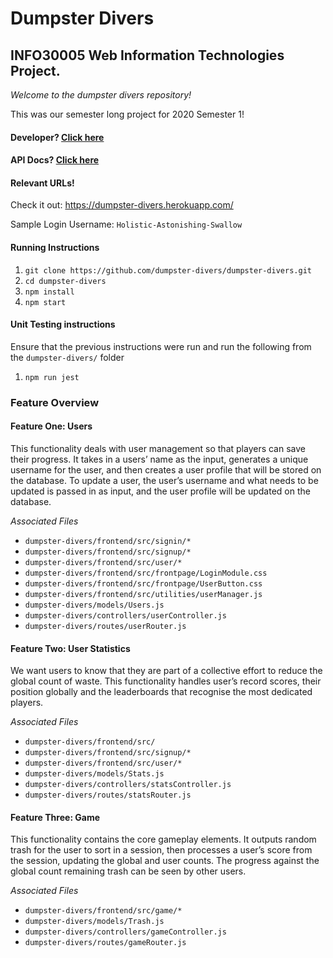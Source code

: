 # Dumpster Divers

## INFO30005 Web Information Technologies Project.

_Welcome to the dumpster divers repository!_

This was our semester long project for 2020 Semester 1!

#### Developer? [Click here](./devREADME.md)

#### API Docs? [Click here](./apiREADME.md)

#### Relevant URLs!
Check it out:
https://dumpster-divers.herokuapp.com/

Sample Login Username: `Holistic-Astonishing-Swallow`

#### Running Instructions

1. `git clone https://github.com/dumpster-divers/dumpster-divers.git`
2. `cd dumpster-divers`
3. `npm install`
4. `npm start`

#### Unit Testing instructions

Ensure that the previous instructions were run and run the following from the `dumpster-divers/` folder

1. `npm run jest`

### Feature Overview

#### Feature One: Users

This functionality deals with user management so that players can save their progress. It takes in a users’ name as the input, generates a unique username for the user, and then creates a user profile that will be stored on the database. To update a user, the user’s username and what needs to be updated is passed in as input, and the user profile will be updated on the database.

_Associated Files_

- `dumpster-divers/frontend/src/signin/*`
- `dumpster-divers/frontend/src/signup/*`
- `dumpster-divers/frontend/src/user/*`
- `dumpster-divers/frontend/src/frontpage/LoginModule.css`
- `dumpster-divers/frontend/src/frontpage/UserButton.css`
- `dumpster-divers/frontend/src/utilities/userManager.js`
- `dumpster-divers/models/Users.js`
- `dumpster-divers/controllers/userController.js`
- `dumpster-divers/routes/userRouter.js`

#### Feature Two: User Statistics

We want users to know that they are part of a collective effort to reduce the global count of waste. This functionality handles user’s record scores, their position globally and the leaderboards that recognise the most dedicated players.

_Associated Files_

- `dumpster-divers/frontend/src/`
- `dumpster-divers/frontend/src/signup/*`
- `dumpster-divers/frontend/src/user/*`
- `dumpster-divers/models/Stats.js`
- `dumpster-divers/controllers/statsController.js`
- `dumpster-divers/routes/statsRouter.js`

#### Feature Three: Game

This functionality contains the core gameplay elements. It outputs random trash for the user to sort in a session, then processes a user’s score from the session, updating the global and user counts. The progress against the global count remaining trash can be seen by other users.

_Associated Files_

- `dumpster-divers/frontend/src/game/*`
- `dumpster-divers/models/Trash.js`
- `dumpster-divers/controllers/gameController.js`
- `dumpster-divers/routes/gameRouter.js`
